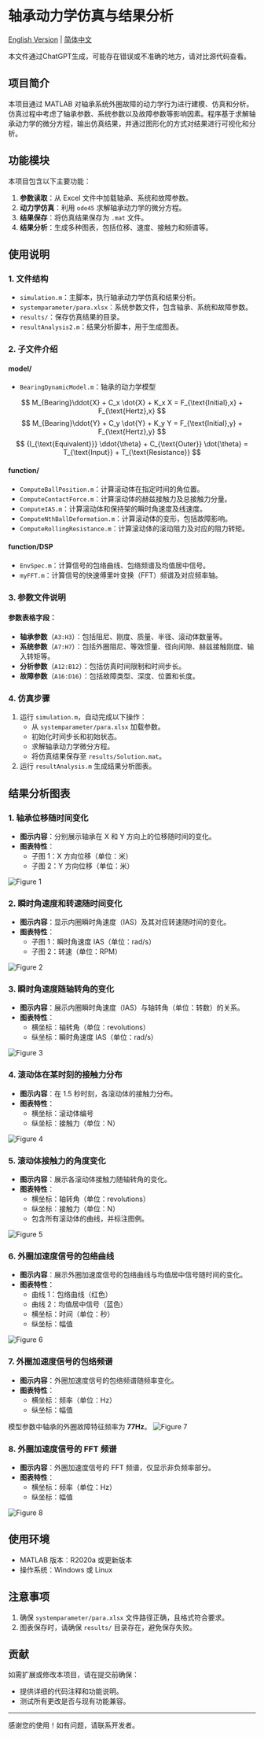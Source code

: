 # 轴承动力学仿真与结果分析

[English Version](https://github.com/BiaWei/Bearing-Dynamics/blob/main/README.md) | [简体中文](https://github.com/BiaWei/Bearing-Dynamics/blob/main/README.zh.md)

本文件通过ChatGPT生成，可能存在错误或不准确的地方，请对比源代码查看。

## 项目简介
本项目通过 MATLAB 对轴承系统外圈故障的动力学行为进行建模、仿真和分析。仿真过程中考虑了轴承参数、系统参数以及故障参数等影响因素。程序基于求解轴承动力学的微分方程，输出仿真结果，并通过图形化的方式对结果进行可视化和分析。

## 功能模块
本项目包含以下主要功能：
1. **参数读取**：从 Excel 文件中加载轴承、系统和故障参数。
2. **动力学仿真**：利用 `ode45` 求解轴承动力学的微分方程。
3. **结果保存**：将仿真结果保存为 `.mat` 文件。
4. **结果分析**：生成多种图表，包括位移、速度、接触力和频谱等。

## 使用说明

### 1. 文件结构
- `simulation.m`：主脚本，执行轴承动力学仿真和结果分析。
- `systemparameter/para.xlsx`：系统参数文件，包含轴承、系统和故障参数。
- `results/`：保存仿真结果的目录。
- `resultAnalysis2.m`：结果分析脚本，用于生成图表。

### 2. 子文件介绍

#### model/
- `BearingDynamicModel.m`：轴承的动力学模型

$$ M_{Bearing}\ddot{X} + C_x \dot{X} + K_x X = F_{\text{Initial},x} + F_{\text{Hertz},x} $$
$$ M_{Bearing}\ddot{Y} + C_y \dot{Y} + K_y Y = F_{\text{Initial},y} + F_{\text{Hertz},y} $$
$$ {I_{\text{Equivalent}}} \ddot{\theta} + C_{\text{Outer}} \dot{\theta} = T_{\text{Input}} + T_{\text{Resistance}} $$


#### function/
- `ComputeBallPosition.m`：计算滚动体在指定时间的角位置。
- `ComputeContactForce.m`：计算滚动体的赫兹接触力及总接触力分量。
- `ComputeIAS.m`：计算滚动体和保持架的瞬时角速度及线速度。
- `ComputeNthBallDeformation.m`：计算滚动体的变形，包括故障影响。
- `ComputeRollingResistance.m`：计算滚动体的滚动阻力及对应的阻力转矩。

#### function/DSP
- `EnvSpec.m`：计算信号的包络曲线、包络频谱及均值居中信号。
- `myFFT.m`：计算信号的快速傅里叶变换（FFT）频谱及对应频率轴。

### 3. 参数文件说明
#### 参数表格字段：
- **轴承参数**（`A3:H3`）：包括阻尼、刚度、质量、半径、滚动体数量等。
- **系统参数**（`A7:H7`）：包括外圈阻尼、等效惯量、径向间隙、赫兹接触刚度、输入转矩等。
- **分析参数**（`A12:B12`）：包括仿真时间限制和时间步长。
- **故障参数**（`A16:D16`）：包括故障类型、深度、位置和长度。

### 4. 仿真步骤
1. 运行 `simulation.m`，自动完成以下操作：
   - 从 `systemparameter/para.xlsx` 加载参数。
   - 初始化时间步长和初始状态。
   - 求解轴承动力学微分方程。
   - 将仿真结果保存至 `results/Solution.mat`。
2. 运行 `resultAnalysis.m` 生成结果分析图表。

## 结果分析图表

### 1. 轴承位移随时间变化
- **图示内容**：分别展示轴承在 X 和 Y 方向上的位移随时间的变化。
- **图表特性**：
  - 子图 1：X 方向位移（单位：米）
  - 子图 2：Y 方向位移（单位：米）

![Figure 1](https://raw.githubusercontent.com/BiaWei/Bearing-Dynamics/refs/heads/main/examples/figure1.png "Figure 1")

### 2. 瞬时角速度和转速随时间变化
- **图示内容**：显示内圈瞬时角速度（IAS）及其对应转速随时间的变化。
- **图表特性**：
  - 子图 1：瞬时角速度 IAS（单位：rad/s）
  - 子图 2：转速（单位：RPM）

![Figure 2](https://raw.githubusercontent.com/BiaWei/Bearing-Dynamics/refs/heads/main/examples/figure2.png "Figure 2")

### 3. 瞬时角速度随轴转角的变化
- **图示内容**：展示内圈瞬时角速度（IAS）与轴转角（单位：转数）的关系。
- **图表特性**：
  - 横坐标：轴转角（单位：revolutions）
  - 纵坐标：瞬时角速度 IAS（单位：rad/s）

![Figure 3](https://raw.githubusercontent.com/BiaWei/Bearing-Dynamics/refs/heads/main/examples/figure3.png "Figure 3")

### 4. 滚动体在某时刻的接触力分布
- **图示内容**：在 1.5 秒时刻，各滚动体的接触力分布。
- **图表特性**：
  - 横坐标：滚动体编号
  - 纵坐标：接触力（单位：N）

![Figure 4](https://raw.githubusercontent.com/BiaWei/Bearing-Dynamics/refs/heads/main/examples/figure4.png "Figure 4")

### 5. 滚动体接触力的角度变化
- **图示内容**：展示各滚动体接触力随轴转角的变化。
- **图表特性**：
  - 横坐标：轴转角（单位：revolutions）
  - 纵坐标：接触力（单位：N）
  - 包含所有滚动体的曲线，并标注图例。

![Figure 5](https://raw.githubusercontent.com/BiaWei/Bearing-Dynamics/refs/heads/main/examples/figure5.png "Figure 5")

### 6. 外圈加速度信号的包络曲线
- **图示内容**：展示外圈加速度信号的包络曲线与均值居中信号随时间的变化。
- **图表特性**：
  - 曲线 1：包络曲线（红色）
  - 曲线 2：均值居中信号（蓝色）
  - 横坐标：时间（单位：秒）
  - 纵坐标：幅值

![Figure 6](https://raw.githubusercontent.com/BiaWei/Bearing-Dynamics/refs/heads/main/examples/figure6.png "Figure 6")

### 7. 外圈加速度信号的包络频谱
- **图示内容**：外圈加速度信号的包络频谱随频率变化。
- **图表特性**：
  - 横坐标：频率（单位：Hz）
  - 纵坐标：幅值

模型参数中轴承的外圈故障特征频率为 __77Hz__。
![Figure 7](https://raw.githubusercontent.com/BiaWei/Bearing-Dynamics/refs/heads/main/examples/figure7.png "Figure 7")

### 8. 外圈加速度信号的 FFT 频谱
- **图示内容**：外圈加速度信号的 FFT 频谱，仅显示非负频率部分。
- **图表特性**：
  - 横坐标：频率（单位：Hz）
  - 纵坐标：幅值

![Figure 8](https://raw.githubusercontent.com/BiaWei/Bearing-Dynamics/refs/heads/main/examples/figure8.png "Figure 8")

## 使用环境
- MATLAB 版本：R2020a 或更新版本
- 操作系统：Windows 或 Linux

## 注意事项
1. 确保 `systemparameter/para.xlsx` 文件路径正确，且格式符合要求。
2. 图表保存时，请确保 `results/` 目录存在，避免保存失败。

## 贡献
如需扩展或修改本项目，请在提交前确保：
- 提供详细的代码注释和功能说明。
- 测试所有更改是否与现有功能兼容。

---

感谢您的使用！如有问题，请联系开发者。
